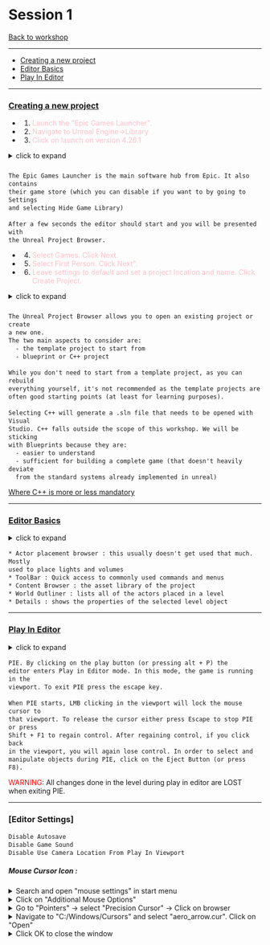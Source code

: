 # Session 1
[Back to workshop](https://github.com/Bleeck/UE_Workshop)

---

* [Creating a new project](https://github.com/Bleeck/UE_Workshop/blob/main/Session_1.md#creating-a-new-project)
* [Editor Basics](https://github.com/Bleeck/UE_Workshop/blob/main/Session_1.md#editor-basics)
* [Play In Editor](https://github.com/Bleeck/UE_Workshop/blob/main/Session_1.md#play-in-editor)

---

### [Creating a new project](https://github.com/Bleeck/UE_Workshop/blob/main/Session_1.md)
  - 1. <span style ="color:pink"> Launch the "Epic Games Launcher".</span>
  - 2. <span style ="color:pink"> Navigate to Unreal Engine->Library</span>
  - 3. <span style ="color:pink"> Click on launch on version 4.26.1</span>
  <details>
  <summary>click to expand </summary>

  ![](./Assets/ProjectStartAssets/new_project_1.jpg)
  </details>  

###

    The Epic Games Launcher is the main software hub from Epic. It also contains  
    their game store (which you can disable if you want to by going to Settings
    and selecting Hide Game Library)

    After a few seconds the editor should start and you will be presented with
    the Unreal Project Browser.

  - 4.  <span style ="color:pink"> Select Games. Click Next.</span>
  - 5.  <span style ="color:pink"> Select First Person. Click Next".</span>
  - 6.  <span style ="color:pink"> Leave settings to default and set a project location and name. Click Create Project.</span>


  <details>
  <summary>click to expand </summary>

  ![](./Assets/ProjectStartAssets/SelectGames.jpg)
  ![](./Assets/ProjectStartAssets/SelectFirstPerson.jpg)
  ![](./Assets/ProjectStartAssets/ProjectName.jpg)
  </details>  

###

    The Unreal Project Browser allows you to open an existing project or create
    a new one.
    The two main aspects to consider are:
      - the template project to start from
      - blueprint or C++ project

    While you don't need to start from a template project, as you can rebuild
    everything yourself, it's not recommended as the template projects are
    often good starting points (at least for learning purposes).

    Selecting C++ will generate a .sln file that needs to be opened with Visual
    Studio. C++ falls outside the scope of this workshop. We will be sticking
    with Blueprints because they are:
      - easier to understand
      - sufficient for building a complete game (that doesn't heavily deviate
      from the standard systems already implemented in unreal)

  [Where C++ is more or less mandatory](https://forums.unrealengine.com/community/general-discussion/121087-blueprints-vs-c-programming-which-one-to-use?148076-Blueprints-Vs-C-Programming-Which-one-to-use=&viewfull=1#post1013378)

---

### [Editor Basics](https://github.com/Bleeck/UE_Workshop/blob/main/Session_1.md)

<details>
<summary>click to expand </summary>

![](./Assets/Session1/Editor.jpg)
</details>   

    * Actor placement browser : this usually doesn't get used that much. Mostly
    used to place lights and volumes
    * ToolBar : Quick access to commonly used commands and menus
    * Content Browser : the asset library of the project
    * World Outliner : lists all of the actors placed in a level
    * Details : shows the properties of the selected level object

---

### [Play In Editor](https://github.com/Bleeck/UE_Workshop/blob/main/Session_1.md)

<details>
<summary>click to expand </summary>

![](./Assets/Session1/PIE.jpg)
![](./Assets/Session1/Eject.jpg)
</details>   

    PIE. By clicking on the play button (or pressing alt + P) the
    editor enters Play in Editor mode. In this mode, the game is running in the
    viewport. To exit PIE press the escape key.

    When PIE starts, LMB clicking in the viewport will lock the mouse cursor to
    that viewport. To release the cursor either press Escape to stop PIE or press
    Shift + F1 to regain control. After regaining control, if you click back
    in the viewport, you will again lose control. In order to select and
    manipulate objects during PIE, click on the Eject Button (or press F8).



<span style = "color:red">WARNING</span>: All changes done in the level during play in     editor are LOST when exiting PIE.

---

### [Editor Settings]
    Disable Autosave
    Disable Game Sound
    Disable Use Camera Location From Play In Viewport


##### Mouse Cursor Icon :
  <details>
  <summary>Search and open "mouse settings" in start menu </summary>

  ![](./Assets/Session1/mouse_settings.jpg)
  </details>   

  <details>
  <summary>Click on "Additional Mouse Options" </summary>

  ![](./Assets/Session1/Additional_Mouse_options.jpg)
  </details>   

  <details>
  <summary>Go to "Pointers" -> select "Precision Cursor" -> Click on browser </summary>

  ![](./Assets/Session1/Precision_Select.jpg)
  </details>   

  <details>
  <summary>Navigate to "C:/Windows/Cursors" and select "aero_arrow.cur". Click on "Open" </summary>

  ![](./Assets/Session1/Cursors.jpg)
  </details>   

  <details>
  <summary>Click OK to close the window</summary>

  ![](./Assets/Session1/OkMouse.jpg)
  </details>   
